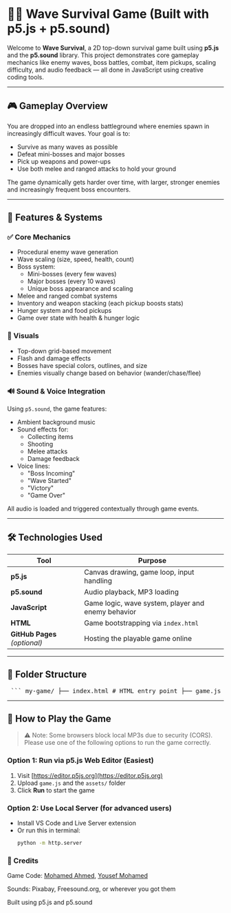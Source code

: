 # 🧟‍♂️ Wave Survival Game (Built with p5.js + p5.sound)

Welcome to **Wave Survival**, a 2D top-down survival game built using **p5.js** and the **p5.sound** library. This project demonstrates core gameplay mechanics like enemy waves, boss battles, combat, item pickups, scaling difficulty, and audio feedback — all done in JavaScript using creative coding tools.

---

## 🎮 Gameplay Overview

You are dropped into an endless battleground where enemies spawn in increasingly difficult waves. Your goal is to:

- Survive as many waves as possible
- Defeat mini-bosses and major bosses
- Pick up weapons and power-ups
- Use both melee and ranged attacks to hold your ground

The game dynamically gets harder over time, with larger, stronger enemies and increasingly frequent boss encounters.

---

## 🧠 Features & Systems

### ✅ Core Mechanics
- Procedural enemy wave generation
- Wave scaling (size, speed, health, count)
- Boss system:
  - Mini-bosses (every few waves)
  - Major bosses (every 10 waves)
  - Unique boss appearance and scaling
- Melee and ranged combat systems
- Inventory and weapon stacking (each pickup boosts stats)
- Hunger system and food pickups
- Game over state with health & hunger logic

### 🎨 Visuals
- Top-down grid-based movement
- Flash and damage effects
- Bosses have special colors, outlines, and size
- Enemies visually change based on behavior (wander/chase/flee)

### 🔊 Sound & Voice Integration
Using `p5.sound`, the game features:
- Ambient background music
- Sound effects for:
  - Collecting items
  - Shooting
  - Melee attacks
  - Damage feedback
- Voice lines:
  - "Boss Incoming"
  - "Wave Started"
  - "Victory"
  - "Game Over"

All audio is loaded and triggered contextually through game events.

---

## 🛠 Technologies Used

| Tool | Purpose |
|------|---------|
| **p5.js** | Canvas drawing, game loop, input handling |
| **p5.sound** | Audio playback, MP3 loading |
| **JavaScript** | Game logic, wave system, player and enemy behavior |
| **HTML** | Game bootstrapping via `index.html` |
| **GitHub Pages** *(optional)* | Hosting the playable game online |

---

## 📁 Folder Structure

<pre> ``` my-game/ ├── index.html # HTML entry point ├── game.js # Main game code (renamed from game (1).js) └── assets/ # All sound files (MP3s) ├── ambient_loop.mp3 ├── boss_intro.mp3 ├── wave_start.mp3 ├── collect.mp3 ├── slash.mp3 └── gunshot.mp3 ``` </pre>


---

## 🧪 How to Play the Game

> ⚠️ Note: Some browsers block local MP3s due to security (CORS). Please use one of the following options to run the game correctly.

### Option 1: Run via p5.js Web Editor (Easiest)
1. Visit [https://editor.p5js.org](https://editor.p5js.org)
2. Upload `game.js` and the `assets/` folder
3. Click **Run** to start the game

### Option 2: Use Local Server (for advanced users)
- Install VS Code and Live Server extension
- Or run this in terminal:
  ```bash
  python -m http.server
### 📣 Credits
Game Code: [Mohamed Ahmed](https://github.com/hazalkoom), [Yousef Mohamed](https://github.com/Yousefuwk20) 

Sounds: Pixabay, Freesound.org, or wherever you got them

Built using p5.js and p5.sound
